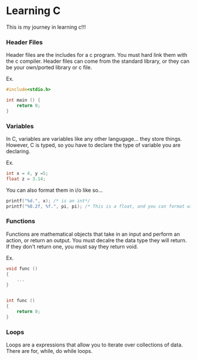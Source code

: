 # Learning C

This is my journey in learning c!!!


### Header Files

Header files are the includes for a c program. You must hard link them with the c compiler. Header files can
come from the standard library, or they can be your own/ported library or c file.

Ex.

``` c
#include<stdio.h>

int main () {
	return 0;
}
```


### Variables

In C, variables are variables like any other langugage... they store things. However, C is typed, so you have
to declare the type of variable you are declaring.

Ex.

``` c
int x = 4, y =5;
float z = 3.14;
```

You can also format them in i/o like so...

``` c
printf("%d.", x); /* is an int*/
printf("%0.2f, %f.", pi, pi); /* This is a float, and you can format with precision as well. */
```


### Functions

Functions are mathematical objects that take in an input and perform an action, or return an output.
You must decalre the data type they will return. If they don't return one, you must say they return void.


Ex.

``` c
void func ()
{
	...
}


int func ()
{
	return 0;
}
```


### Loops

Loops are a expressions that allow you to iterate over collections of data. There are for, while, do while loops.
